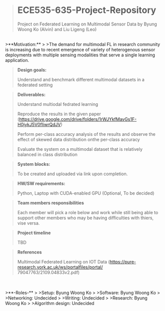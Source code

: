 ># ECE535-635-Project-Repository
>Project on Federated Learning on Multimodal Sensor Data by Byung Woong Ko (Alvin) and Liu Ligeng (Leo)
<br />
>**Motivation:**
>
>The demand for multimodal FL in research community is increasing due to recent emergence of variety of heterogenous sensor deployments with multiple sensing modalities that serve a single learning application. 

>**Design goals:**
>
>Understand and benchmark different multimodal datasets in a federated setting

>**Deliverables:**
>
>Understand multiodal fedrated learning
>
>Reproduce the results in the given paper (https://drive.google.com/drive/folders/1rWJYkfMavGs1F-H0jykJ5V0fIiwrQdJV)
>
>Perform per-class accuracy analysis of the results and observe the effect of skewed data distribution onthe per-class accuracy
>
>Evaluate the system on a multimodal dataset that is relatively balanced in class distribution

>**System blocks:**
>
>To be created and uploaded via link upon completion.

>**HW/SW requirements:**
>
>Python, Laptop with CUDA-enabled GPU (Optional, To be decided)

>**Team members responsibilities**
>
>Each member will pick a role below and work while still being able to support other members who may be having difficulties with thiers, vise versa.

>**Project timeline**
>
>TBD

>**References**
>
>Multimodal Federated Learning on IOT Data (https://pure-research.york.ac.uk/ws/portalfiles/portal/
79047763/2109.04833v2.pdf)
<br />
<br />
>**-Roles-**
>
>Setup:             Byung Woong Ko
>
>Software:          Byung Woong Ko
>
>Networking:        Undecided
>
>Writing:           Undecided
>
>Research:          Byung Woong Ko
>
>Algorithm design:  Undecided
